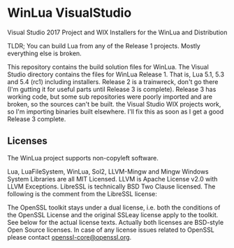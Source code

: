 # WinLua VisualStudio

Visual Studio 2017 Project and WIX Installers for the WinLua and Distribution

TLDR; You can build Lua from any of the Release 1 projects. Mostly everything else is broken.

This repository contains the build solution files for WinLua. The Visual Studio directory contains the files for WinLua Release 1. That is, Lua 5.1, 5.3 and 5.4 (rc1) including installers. Release 2 is a trainwreck, don't go there (I'm gutting it for useful parts until Release 3 is complete). Release 3 has working code, but some sub repositories were poorly imported and are broken, so the sources can't be built. the Visual Studio WIX projects work, so I'm importing binaries built elsewhere. I'll fix this as soon as I get a good Release 3 complete.

## Licenses
The WinLua project supports non-copyleft software. 

Lua, LuaFileSystem, WinLua, Sol2, LLVM-Mingw and Mingw Windows System Libraries are all MIT Licensed. LLVM is Apache License v2.0 with LLVM Exceptions. LibreSSL is technically BSD Two Clause licensed. The following is the comment from the LibreSSL license:
  
  The OpenSSL toolkit stays under a dual license, i.e. both the conditions of
  the OpenSSL License and the original SSLeay license apply to the toolkit.
  See below for the actual license texts. Actually both licenses are BSD-style
  Open Source licenses. In case of any license issues related to OpenSSL
  please contact openssl-core@openssl.org.
